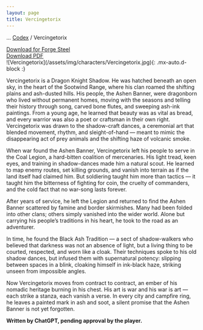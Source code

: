 ```yaml
---
layout: page
title: Vercingetorix
---
```

<span class="breadcrumbs" markdown="1">... [Codex](/codex) / Vercingetorix</span>
<div class="download-container"><a class="download-file" href="/assets/forge-steel/Vercingetorix.drawsteel-hero"><span class="download-icon"><i class="fa fa-download"></i></span><span class="download-text">Download for Forge Steel</span></a></div>
<div class="download-container"><a class="download-file" href="/assets/forge-steel/Vercingetorix.pdf" target="_blank"><span class="download-icon"><i class="fa fa-download"></i></span><span class="download-text">Download PDF</span></a></div>

<div class="position-placeholder" markdown="1">
![Vercingetorix](/assets/img/characters/Vercingetorix.jpg){: .mx-auto.d-block :}
</div>

Vercingetorix is a Dragon Knight Shadow. He was hatched beneath an open sky, in the heart of the Sootwind Range, where his clan roamed the shifting plains and ash-dusted hills. His people, the Ashen Banner, were dragonborn who lived without permanent homes, moving with the seasons and telling their history through song, carved bone flutes, and sweeping ash-ink paintings. From a young age, he learned that beauty was as vital as bread, and every warrior was also a poet or craftsman in their own right. Vercingetorix was drawn to the shadow-craft dances, a ceremonial art that blended movement, rhythm, and sleight-of-hand — meant to mimic the disappearing act of prey animals and the shifting haze of volcanic smoke.

When war found the Ashen Banner, Vercingetorix left his people to serve in the Coal Legion, a hard-bitten coalition of mercenaries. His light tread, keen eyes, and training in shadow-dances made him a natural scout. He learned to map enemy routes, set killing grounds, and vanish into terrain as if the land itself had claimed him. But soldiering taught him more than tactics — it taught him the bitterness of fighting for coin, the cruelty of commanders, and the cold fact that no war-song lasts forever.

After years of service, he left the Legion and returned to find the Ashen Banner scattered by famine and border skirmishes. Many had been folded into other clans; others simply vanished into the wider world. Alone but carrying his people’s traditions in his heart, he took to the road as an adventurer.

In time, he found the Black Ash Tradition — a sect of shadow-walkers who believed that darkness was not an absence of light, but a living thing to be courted, respected, and worn like a cloak. Their techniques spoke to his old shadow dances, but infused them with supernatural potency: slipping between spaces in a blink, cloaking himself in ink-black haze, striking unseen from impossible angles.

Now Vercingetorix moves from contract to contract, an ember of his nomadic heritage burning in his chest. His art is war and his war is art — each strike a stanza, each vanish a verse. In every city and campfire ring, he leaves a painted mark in ash and soot, a silent promise that the Ashen Banner is not yet forgotten.

**Written by ChatGPT, pending approval by the player.**